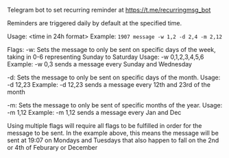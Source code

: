 Telegram bot to set recurring reminder at https://t.me/recurringmsg_bot

Reminders are triggered daily by default at the specified time.

Usage: <time in 24h format> <message> <flags>
Example: `1907 message -w 1,2 -d 2,4 -m 2,12`

Flags:
-w: Sets the message to only be sent on specific days of the week, taking in 0-6 representing Sunday to Saturday
Usage: -w 0,1,2,3,4,5,6 
Example: -w 0,3 sends a message every Sunday and Wednesday

-d: Sets the message to only be sent on specific days of the month.
Usage: -d 12,23 
Example: -d 12,23 sends a message every 12th and 23rd of the month

-m: Sets the message to only be sent of specific months of the year.
Usage: -m 1,12 
Example: -m 1,12 sends a message every Jan and Dec

Using multiple flags will require all flags to be fulfilled in order for the message to be sent. In the example above, this means the message will be sent at 19:07 on Mondays and Tuesdays that also happen to fall on the 2nd or 4th of Feburary or December

